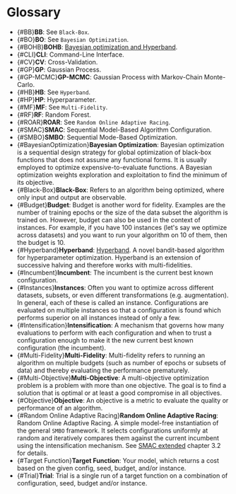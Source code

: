 # Glossary

- [](){#BB}**BB**: See `Black-Box`.
- [](){#BO}**BO**: See `Bayesian Optimization`.
- [](){#BOHB}**BOHB**: [Bayesian optimization and Hyperband](https://arxiv.org/abs/1807.01774).
- [](){#CLI}**CLI**: Command-Line Interface.
- [](){#CV}**CV**: Cross-Validation.
- [](){#GP}**GP**: Gaussian Process.
- [](){#GP-MCMC}**GP-MCMC**: Gaussian Process with Markov-Chain Monte-Carlo.
- [](){#HB}**HB**: See `Hyperband`.
- [](){#HP}**HP**: Hyperparameter.
- [](){#MF}**MF**: See `Multi-Fidelity`.
- [](){#RF}**RF**: Random Forest.
- [](){#ROAR}**ROAR**: See `Random Online Adaptive Racing`.
- [](){#SMAC}**SMAC**: Sequential Model-Based Algorithm Configuration.
- [](){#SMBO}**SMBO**: Sequential Mode-Based Optimization.
- [](){#BayesianOptimization}**Bayesian Optimization**: Bayesian optimization is a sequential design strategy for global optimization of black-box functions that does not assume any functional forms. It is usually employed to optimize expensive-to-evaluate functions. A Bayesian optimization weights exploration and exploitation to find the minimum of its objective.
- [](){#Black-Box}**Black-Box**: Refers to an algorithm being optimized, where only input and output are observable.
- [](){#Budget}**Budget**: Budget is another word for fidelity. Examples are the number of training epochs or the size of the data subset the algorithm is trained on. However, budget can also be used in the context of instances. For example, if you have 100 instances (let's say we optimize across datasets) and you want to run your algorithm on 10 of them, then the budget is 10.
- [](){#Hyperband}**Hyperband**: [Hyperband](https://arxiv.org/abs/1603.06560). A novel bandit-based algorithm for hyperparameter optimization. Hyperband is an extension of successive halving and therefore works with multi-fidelities.
- [](){#Incumbent}**Incumbent**: The incumbent is the current best known configuration.
- [](){#Instances}**Instances**: Often you want to optimize across different datasets, subsets, or even different transformations (e.g. augmentation). In general, each of these is called an instance. Configurations are evaluated on multiple instances so that a configuration is found which performs superior on all instances instead of only a few.
- [](){#Intensification}**Intensification**: A mechanism that governs how many evaluations to perform with each configuration and when to trust a configuration enough to make it the new current best known configuration (the incumbent).
- [](){#Multi-Fidelity}**Multi-Fidelity**: Multi-fidelity refers to running an algorithm on multiple budgets (such as number of epochs or subsets of data) and thereby evaluating the performance prematurely.
- [](){#Multi-Objective}**Multi-Objective**: A multi-objective optimization problem is a problem with more than one objective. The goal is to find a solution that is optimal or at least a good compromise in all objectives.
- [](){#Objective}**Objective**: An objective is a metric to evaluate the quality or performance of an algorithm.
- [](){#Random Online Adaptive Racing}**Random Online Adaptive Racing**: Random Online Adaptive Racing. A simple model-free instantiation of the general `SMBO` framework. It selects configurations uniformly at random and iteratively compares them against the current incumbent using the intensification mechanism. See [SMAC extended](https://ai.dmi.unibas.ch/research/reading_group/hutter-et-al-tr2010.pdf) chapter 3.2 for details.
- [](){#Target Function}**Target Function**: Your model, which returns a cost based on the given config, seed, budget, and/or instance.
- [](){#Trial}**Trial**: Trial is a single run of a target function on a combination of configuration, seed, budget and/or instance.
